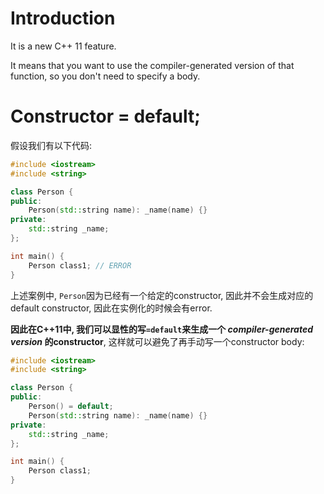# Introduction

It is a new C++ 11 feature.

It means that you want to use the compiler-generated version of that function, so you don't need to specify a body.

# Constructor  = default;

假设我们有以下代码:

```cpp
#include <iostream>
#include <string>

class Person {
public:
    Person(std::string name): _name(name) {}
private:
    std::string _name;
};

int main() {
    Person class1; // ERROR
}
```

上述案例中, `Person`因为已经有一个给定的constructor, 因此并不会生成对应的default constructor, 因此在实例化的时候会有error.

**因此在C++11中, 我们可以显性的写`=default`来生成一个 *compiler-generated version* 的constructor**, 这样就可以避免了再手动写一个constructor body:

```cpp
#include <iostream>
#include <string>

class Person {
public:
    Person() = default;
    Person(std::string name): _name(name) {}
private:
    std::string _name;
};

int main() {
    Person class1;
}
```

